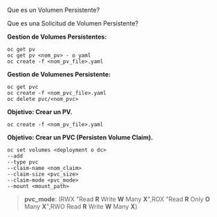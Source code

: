 Que es un Volumen Persistente?


Que es una Solicitud de Volumen Persistente?


**Gestion de Volumes Persistentes:**

    oc get pv
    oc get pv <nom_pv> - o yaml
    oc create -f <nom_pv_file>.yaml

**Gestion de Volumenes Persistente:**

    oc get pvc
    oc create -f <nom_pvc_file>.yaml
    oc delete pvc/<nom_pvc>

**Objetivo: Crear un PV.**
  
    oc create -f <nom_pv_file>.yaml
  
**Objetivo: Crear un PVC (Persisten Volume Claim).**
  
    oc set volumes <deployment o dc> 
    --add 
    --type pvc 
    --claim-name <nom_claim> 
    --claim-size <pvc_size> 
    --claim-mode <pvc_mode> 
    --mount <mount_path>

> **pvc_mode**: (RWX "Read **R** Write **W** Many **X**",ROX "Read **R** Only **O** Many **X**",RWO Read **R** Write **W** Many **X**) 
